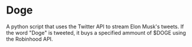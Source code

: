 # Doge
A python script that uses the Twitter API to stream Elon Musk's tweets. If the word "Doge" is tweeted,  it buys a specified ammount of $DOGE using the Robinhood API.
